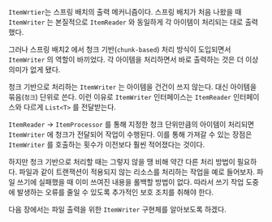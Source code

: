 
`ItemWrtier`는 스프링 배치의 출력 메커니즘이다. 스프링 배치가 처음 나왔을 때 `ItemWriter` 는 본질적으로 `ItemReader` 와 동일하게 각 아이템이 처리되는 대로 출력했다. 

그러나 스프링 배치2 에서 청크 기반(`chunk-based`) 처리 방식이 도입되면서 `ItemWriter` 의 역할이 바끼었다. 각 아이템을 처리하면서 바로 출력하는 것은 더 이상 의미가 없게 됐다.

청크 기반으로 처리하는 `ItemWriter` 는 아이템을 건건이 쓰지 않는다. 대신 아이템을 묶음(`청크`) 단위로 쓴다.  이런 이유로 `ItemWriter` 인터페이스는 `ItemReader` 인터페이스와 다르게 `List<T>` 를 전달받는다.

`ItemReader` -> `ItemProcessor` 를 통해 지정한 청크 단위만큼의 아이템이 처리되면 `ItemWriter` 에 청크가 전달되어 작업이 수행된다. 이를 통해 가져갈 수 있는 장점은 `ItemWriter` 를 호출하는 횟수가 이전보다 훨씬 적어졌다는 것이다.

하지만 청크 기반으로 처리할 때는 그렇지 않을 땡 비해 약간 다른 처리 방법이 필요하다. 파일과 같이 트랜잭션이 적용되지 않는 리소스를 처리하는 작업을 예로 들어보자. 파일 쓰기에 실패했을 때 이미 쓰여진 내용을 롤백할 방법이 없다. 따라서 쓰기 작업 도중에 발생하는 오류를 줄일 수 있도록 추가적인 보호 조치를 취해야 한다.

다음 장에서는 파일 출력을 위한 `ItemWriter` 구현체를 알아보도록 하겠다.